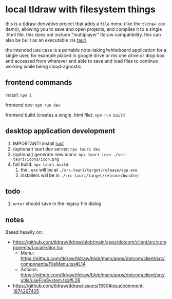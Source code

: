 # local tldraw with filesystem things

this is a [tldraw](https://tldraw.dev) derivative project that adds a `file` menu
(like the `tldraw.com` demo), allowing you to save and open projects, and compiles 
it to a single .html file. this does not include "multiplayer" tldraw compatibility.
this can also be built as an executable via [tauri](https://tauri.app).

the intended use case is a portable note-taking/whiteboard application for a single user, 
for example placed in google drive or ms one drive or drop box and accessed from wherever 
and able to save and load files to continue working while being cloud-agnostic.

## frontend commands

install: `npm i`

frontend dev: `npm run dev`

frontend build (creates a single .html file): `npm run build`

## desktop application development

1. IMPORTANT! install [rust](https://www.rust-lang.org/tools/install)
1. (optional) tauri dev server: `npx tauri dev`
1. (optional) generate new icons: `npx tauri icon ./src-tauri/icons/icon.png`
1. full build: `npx tauri build`
	1. the `.exe` will be at `./src-tauri/target/release/app.exe`
	1. installers will be in `./src-tauri/target/release/bundle/`

## todo

1. `enter` should save in the legacy file dialog

## notes

Based heavily on:

- https://github.com/tldraw/tldraw/blob/main/apps/dotcom/client/src/components/LocalEditor.tsx
  - Menu: https://github.com/tldraw/tldraw/blob/main/apps/dotcom/client/src/components/FileMenu.tsx#L14
  - Actions: https://github.com/tldraw/tldraw/blob/main/apps/dotcom/client/src/utils/useFileSystem.tsx#L26
- https://github.com/tldraw/tldraw/issues/1650#issuecomment-1874267405